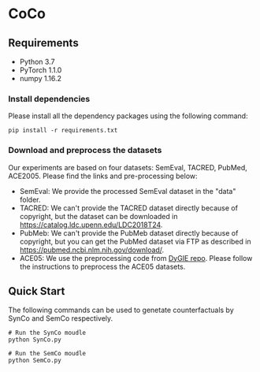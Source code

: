 # CoCo

## Requirements
* Python 3.7
* PyTorch 1.1.0
* numpy 1.16.2

### Install dependencies
Please install all the dependency packages using the following command:
```
pip install -r requirements.txt
```

### Download and preprocess the datasets
Our experiments are based on four datasets: SemEval, TACRED, PubMed, ACE2005. Please find the links and pre-processing below:
* SemEval: We provide the processed SemEval dataset in the "data" folder.
* TACRED: We can't provide the TACRED dataset directly because of copyright, but the dataset can be downloaded in https://catalog.ldc.upenn.edu/LDC2018T24.
* PubMeb: We can't provide the PubMeb dataset directly because of copyright, but you can get the PubMed dataset via FTP as described in https://pubmed.ncbi.nlm.nih.gov/download/.
* ACE05: We use the preprocessing code from [DyGIE repo](https://github.com/luanyi/DyGIE/tree/master/preprocessing). Please follow the instructions to preprocess the ACE05 datasets.

## Quick Start
The following commands can be used to genetate counterfactuals by SynCo and SemCo respectively.
```
# Run the SynCo moudle
python SynCo.py

# Run the SemCo moudle
python SemCo.py
```
